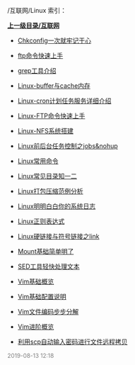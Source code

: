 /互联网/Linux 索引：


**[上一级目录/互联网](/互联网/index.md)**

- [Chkconfig一次就牢记于心](/互联网/Linux/Chkconfig一次就牢记于心.md)

- [ftp命令快速上手](/互联网/Linux/ftp命令快速上手.md)

- [grep工具介绍](/互联网/Linux/grep工具介绍.md)

- [Linux-buffer与cache内存](/互联网/Linux/Linux-buffer与cache内存.md)

- [Linux-cron计划任务服务详细介绍](/互联网/Linux/Linux-cron计划任务服务详细介绍.md)

- [Linux-FTP命令快速上手](/互联网/Linux/Linux-FTP命令快速上手.md)

- [Linux-NFS系统搭建](/互联网/Linux/Linux-NFS系统搭建.md)

- [Linux前后台任务控制之jobs&nohup](/互联网/Linux/Linux前后台任务控制之jobs&nohup.md)

- [Linux常用命令](/互联网/Linux/Linux常用命令.md)

- [Linux常见目录知一二](/互联网/Linux/Linux常见目录知一二.md)

- [Linux打包压缩范例分析](/互联网/Linux/Linux打包压缩范例分析.md)

- [Linux明明白白你的系统日志](/互联网/Linux/Linux明明白白你的系统日志.md)

- [Linux正则表达式](/互联网/Linux/Linux正则表达式.md)

- [Linux硬链接与符号链接之link](/互联网/Linux/Linux硬链接与符号链接之link.md)

- [Mount基础简单明了](/互联网/Linux/Mount基础简单明了.md)

- [SED工具轻快处理文本](/互联网/Linux/SED工具轻快处理文本.md)

- [Vim基础概览](/互联网/Linux/Vim基础概览.md)

- [Vim基础配置说明](/互联网/Linux/Vim基础配置说明.md)

- [Vim文件编码步步分解](/互联网/Linux/Vim文件编码步步分解.md)

- [Vim进阶概览](/互联网/Linux/Vim进阶概览.md)

- [利用scp自动输入密码进行文件远程拷贝](/互联网/Linux/利用scp自动输入密码进行文件远程拷贝.md)


<font size=2 color='grey'> 2019-08-13 12:18 </font>